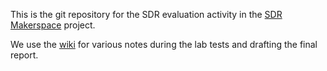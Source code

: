 This is the git repository for the SDR evaluation activity in the
[SDR Makerspace](https://sdrmaker.space/) project.

We use the [wiki](https://gitlab.com/librespacefoundation/sdrmakerspace/sdreval/wikis/home)
for various notes during the lab tests and drafting the final report.